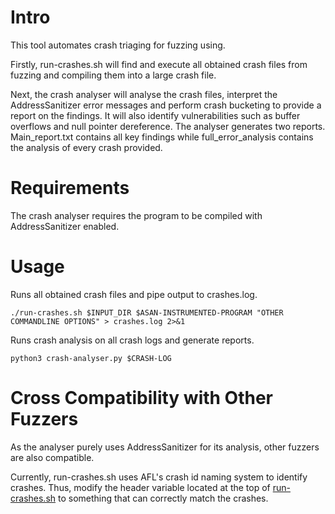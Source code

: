 # Intro
This tool automates crash triaging for fuzzing using.

Firstly, run-crashes.sh will find and execute all obtained crash files from fuzzing and compiling them into a large crash file. 

Next, the crash analyser will analyse the crash files, interpret the AddressSanitizer error messages and perform crash bucketing to provide a report on the findings. It will also identify vulnerabilities such as buffer overflows and null pointer dereference. The analyser generates two reports. Main_report.txt contains all key findings while full_error_analysis contains the analysis of every crash provided. 

# Requirements
The crash analyser requires the program to be compiled with AddressSanitizer enabled.

# Usage
Runs all obtained crash files and pipe output to crashes.log.
```
./run-crashes.sh $INPUT_DIR $ASAN-INSTRUMENTED-PROGRAM "OTHER COMMANDLINE OPTIONS" > crashes.log 2>&1
```

Runs crash analysis on all crash logs and generate reports.
```
python3 crash-analyser.py $CRASH-LOG
```

# Cross Compatibility with Other Fuzzers
As the analyser purely uses AddressSanitizer for its analysis, other fuzzers are also compatible. 

Currently, run-crashes.sh uses AFL's crash id naming system to identify crashes. Thus, modify the header variable located at the top of [run-crashes.sh](https://github.com/kinzhong/fuzzing-automation-tools/blob/main/automated-crash-analysis/run-crashes.sh) to something that can correctly match the crashes. 

